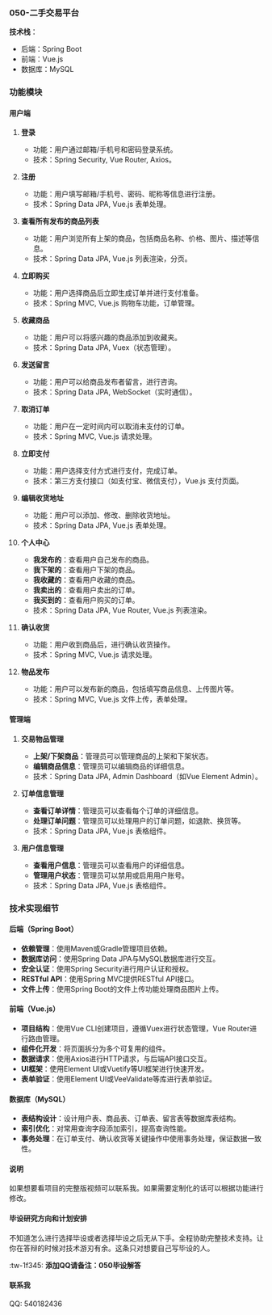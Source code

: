 
### 050-二手交易平台


**技术栈**：
- 后端：Spring Boot
- 前端：Vue.js
- 数据库：MySQL

### 功能模块

#### 用户端

1. **登录**
    - 功能：用户通过邮箱/手机号和密码登录系统。
    - 技术：Spring Security, Vue Router, Axios。

2. **注册**
    - 功能：用户填写邮箱/手机号、密码、昵称等信息进行注册。
    - 技术：Spring Data JPA, Vue.js 表单处理。

3. **查看所有发布的商品列表**
    - 功能：用户浏览所有上架的商品，包括商品名称、价格、图片、描述等信息。
    - 技术：Spring Data JPA, Vue.js 列表渲染，分页。

4. **立即购买**
    - 功能：用户选择商品后立即生成订单并进行支付准备。
    - 技术：Spring MVC, Vue.js 购物车功能，订单管理。

5. **收藏商品**
    - 功能：用户可以将感兴趣的商品添加到收藏夹。
    - 技术：Spring Data JPA, Vuex（状态管理）。

6. **发送留言**
    - 功能：用户可以给商品发布者留言，进行咨询。
    - 技术：Spring Data JPA, WebSocket（实时通信）。

7. **取消订单**
    - 功能：用户在一定时间内可以取消未支付的订单。
    - 技术：Spring MVC, Vue.js 请求处理。

8. **立即支付**
    - 功能：用户选择支付方式进行支付，完成订单。
    - 技术：第三方支付接口（如支付宝、微信支付），Vue.js 支付页面。

9. **编辑收货地址**
    - 功能：用户可以添加、修改、删除收货地址。
    - 技术：Spring Data JPA, Vue.js 表单处理。

10. **个人中心**
    - **我发布的**：查看用户自己发布的商品。
    - **我下架的**：查看用户下架的商品。
    - **我收藏的**：查看用户收藏的商品。
    - **我卖出的**：查看用户卖出的订单。
    - **我买到的**：查看用户购买的订单。
    - 技术：Spring Data JPA, Vue Router, Vue.js 列表渲染。

11. **确认收货**
    - 功能：用户收到商品后，进行确认收货操作。
    - 技术：Spring MVC, Vue.js 请求处理。

12. **物品发布**
    - 功能：用户可以发布新的商品，包括填写商品信息、上传图片等。
    - 技术：Spring MVC, Vue.js 文件上传，表单处理。

#### 管理端

1. **交易物品管理**
    - **上架/下架商品**：管理员可以管理商品的上架和下架状态。
    - **编辑商品信息**：管理员可以编辑商品的详细信息。
    - 技术：Spring Data JPA, Admin Dashboard（如Vue Element Admin）。

2. **订单信息管理**
    - **查看订单详情**：管理员可以查看每个订单的详细信息。
    - **处理订单问题**：管理员可以处理用户的订单问题，如退款、换货等。
    - 技术：Spring Data JPA, Vue.js 表格组件。

3. **用户信息管理**
    - **查看用户信息**：管理员可以查看用户的详细信息。
    - **管理用户状态**：管理员可以禁用或启用用户账号。
    - 技术：Spring Data JPA, Vue.js 表格组件。

### 技术实现细节

#### 后端（Spring Boot）

- **依赖管理**：使用Maven或Gradle管理项目依赖。
- **数据库访问**：使用Spring Data JPA与MySQL数据库进行交互。
- **安全认证**：使用Spring Security进行用户认证和授权。
- **RESTful API**：使用Spring MVC提供RESTful API接口。
- **文件上传**：使用Spring Boot的文件上传功能处理商品图片上传。

#### 前端（Vue.js）

- **项目结构**：使用Vue CLI创建项目，遵循Vuex进行状态管理，Vue Router进行路由管理。
- **组件化开发**：将页面拆分为多个可复用的组件。
- **数据请求**：使用Axios进行HTTP请求，与后端API接口交互。
- **UI框架**：使用Element UI或Vuetify等UI框架进行快速开发。
- **表单验证**：使用Element UI或VeeValidate等库进行表单验证。

#### 数据库（MySQL）

- **表结构设计**：设计用户表、商品表、订单表、留言表等数据库表结构。
- **索引优化**：对常用查询字段添加索引，提高查询性能。
- **事务处理**：在订单支付、确认收货等关键操作中使用事务处理，保证数据一致性。


#### 说明
如果想要看项目的完整版视频可以联系我。如果需要定制化的话可以根据功能进行修改。

#### 毕设研究方向和计划安排
不知道怎么进行选择毕设或者选择毕设之后无从下手。全程协助完整技术支持。让你在答辩的时候对技术游刃有余。这条只对想要自己写毕设的人。

:tw-1f345: **添加QQ请备注：050毕设解答**

#### 联系我
QQ: 540182436
